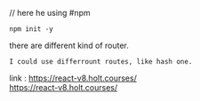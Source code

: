 // here he using #npm

    npm init -y

there are different kind of router.

    I could use differrount routes, like hash one.

link : https://react-v8.holt.courses/  
https://react-v8.holt.courses/
